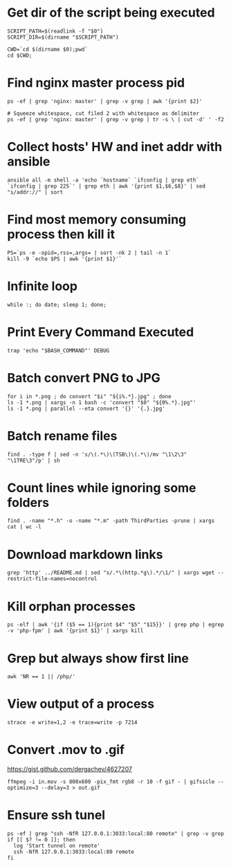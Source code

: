 # Get dir of the script being executed

```shell
SCRIPT_PATH=$(readlink -f "$0")
SCRIPT_DIR=$(dirname "$SCRIPT_PATH")
```

```shell
CWD=`cd $(dirname $0);pwd`
cd $CWD;
```

# Find nginx master process pid

```shell
ps -ef | grep 'nginx: master' | grep -v grep | awk '{print $2}'
```

```shell
# Squeeze whitespace, cut filed 2 with whitespace as delimiter
ps -ef | grep 'nginx: master' | grep -v grep | tr -s \ | cut -d' ' -f2
```

# Collect hosts' HW and inet addr with ansible

```shell
ansible all -m shell -a 'echo `hostname` `ifconfig | grep eth` `ifconfig | grep 225`' | grep eth | awk '{print $1,$6,$8}' | sed "s/addr://" | sort
```

# Find most memory consuming process then kill it

```shell
PS=`ps -e -opid=,rss=,args= | sort -nk 2 | tail -n 1`
kill -9 `echo $PS | awk '{print $1}'`
```

# Infinite loop

```shell
while :; do date; sleep 1; done;
```

# Print Every Command Executed

```shell
trap 'echo "$BASH_COMMAND"' DEBUG
```

# Batch convert PNG to JPG

```shell
for i in *.png ; do convert "$i" "${i%.*}.jpg" ; done
ls -1 *.png | xargs -n 1 bash -c 'convert "$0" "${0%.*}.jpg"'
ls -1 *.png | parallel --eta convert '{}' '{.}.jpg'
```

# Batch rename files

```shell
find . -type f | sed -n 's/\(.*\)\(TSB\)\(.*\)/mv "\1\2\3" "\1TRE\3"/p' | sh
```

# Count lines while ignoring some folders

```shell
find . -name "*.h" -o -name "*.m" -path ThirdParties -prune | xargs cat | wc -l
```

# Download markdown links

```shell
grep 'http' ../README.md | sed "s/.*\(http.*g\).*/\1/" | xargs wget --restrict-file-names=nocontrol
```

# Kill orphan processes

```shell
ps -elf | awk '{if ($5 == 1){print $4" "$5" "$15}}' | grep php | egrep -v 'php-fpm' | awk '{print $1}' | xargs kill
```

# Grep but always show first line

```shell
awk 'NR == 1 || /php/'
```

# View output of a process

```shell
strace -e write=1,2 -e trace=write -p 7214
```

# Convert .mov to .gif

https://gist.github.com/dergachev/4627207

```shell
ffmpeg -i in.mov -s 800x600 -pix_fmt rgb8 -r 10 -f gif - | gifsicle --optimize=3 --delay=3 > out.gif
```

# Ensure ssh tunel

```shell
ps -ef | grep "ssh -NfR 127.0.0.1:3033:local:80 remote" | grep -v grep
if [[ $? != 0 ]]; then
  log 'Start tunnel on remote'
  ssh -NfR 127.0.0.1:3033:local:80 remote
fi
```
